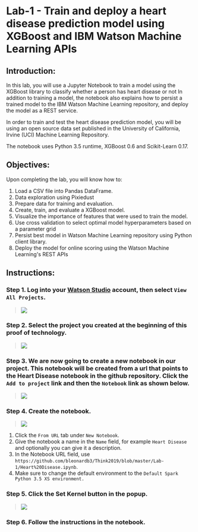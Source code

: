 # Lab-1 - Train and deploy a heart disease prediction model using XGBoost and IBM Watson Machine Learning APIs

## Introduction:

In this lab, you will use a Jupyter Notebook to train a model using the XGBoost library to classify whether a person has heart disease or not In addition to training a model, the notebook also explains how to persist a trained model to the IBM Watson Machine Learning repository, and deploy the model as a REST service.

In order to train and test the heart disease prediction model, you will be using an open source data set published in the University of California, Irvine (UCI) Machine Learning Repository.

The notebook uses Python 3.5 runtime, XGBoost 0.6 and Scikit-Learn 0.17.

## Objectives:

Upon completing the lab, you will know how to:

1. Load a CSV file into Pandas DataFrame.
1. Data exploration using Pixiedust
1. Prepare data for training and evaluation.
1. Create, train, and evaluate a XGBoost model.  
1. Visualize the importance of features that were used to train the model.
1. Use cross validation to select optimal model hyperparameters based on a parameter grid
1. Persist best model in Watson Machine Learning repository using Python client library.
1. Deploy the model for online scoring using the Watson Machine Learning's REST APIs


## Instructions:

### Step 1.  Log into your [Watson Studio](http://datascience.ibm.com/) account, then select `View All Projects`.

> <img src="https://github.com/bleonardb3/ML-POT/blob/master/Lab-1/images/View%20All%20Projects.png"/>

### Step 2.  Select the project you created at the beginning of this proof of technology.

> <img src="https://github.com/bleonardb3/ML-POT/blob/master/Lab-1/images/Select%20Watson%20Studio%20Labs.png"/>

### Step 3.  We are now going to create a new notebook in our project. This notebook will be created from a url that points to the Heart Disease notebook in the github repository. Click the `Add to project` link and then the `Notebook` link as shown below. 

> <img src="https://github.com/bleonardb3/Think2019/blob/master/Lab-1/images/AddToProject.png"/>

### Step 4.  Create the notebook.

> <img src="https://github.com/bleonardb3/Think2019/blob/master/Lab-1/images/NewNotebook.png"/>

1. Click the `From URL` tab under `New Notebook`.
1. Give the notebook a name in the `Name` field, for example `Heart Disease` and optionally you can give it a description.
1. In the Notebook URL field, use `https://github.com/bleonardb3/Think2019/blob/master/Lab-1/Heart%20Disease.ipynb`.
1. Make sure to change the default environment to the `Default Spark Python 3.5 XS environment.` 

### Step 5. Click the Set Kernel button in the popup. 
> <img src="https://github.com/bleonardb3/ML_POT_11-08/blob/master/Lab-1/images/Set%20Kernel.png"/>

### Step 6.  Follow the instructions in the notebook.




